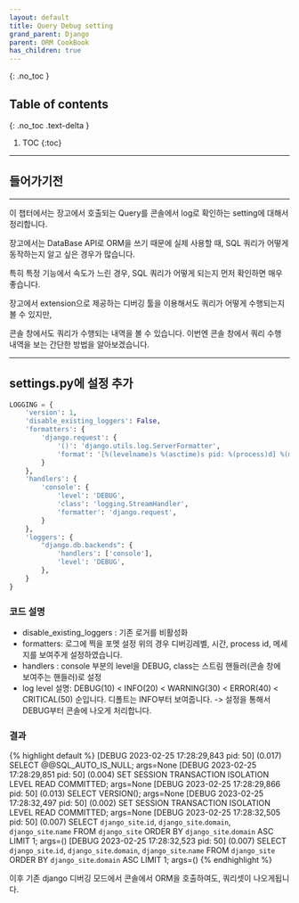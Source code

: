 ```yaml
---
layout: default
title: Query Debug setting
grand_parent: Django
parent: ORM CookBook
has_children: true
---
```

{: .no_toc }

## Table of contents
{: .no_toc .text-delta }

1. TOC
{:toc}
---

## 들어가기전
---
이 챕터에서는 장고에서 호출되는 Query를 콘솔에서 log로 확인하는 setting에 대해서 정리합니다.

장고에서는 DataBase API로 ORM을 쓰기 때문에 실제 사용할 때, SQL 쿼리가 어떻게 동작하는지 알고 싶은 경우가 많습니다. 

특히 특정 기능에서 속도가 느린 경우, SQL 쿼리가 어떻게 되는지 먼저 확인하면 매우 좋습니다.

장고에서 extension으로 제공하는 디버깅 툴을 이용해서도 쿼리가 어떻게 수행되는지 볼 수 있지만, 

콘솔 창에서도 쿼리가 수행되는 내역을 볼 수 있습니다. 이번엔 콘솔 창에서 쿼리 수행 내역을 보는 간단한 방법을 알아보겠습니다.

---
## settings.py에 설정 추가
```python
LOGGING = {
    'version': 1,
    'disable_existing_loggers': False,
    'formatters': {
        'django.request': {
            '()': 'django.utils.log.ServerFormatter',
            'format': '[%(levelname)s %(asctime)s pid: %(process)d] %(message)s',
        }
    },
    'handlers': {
        'console': {
            'level': 'DEBUG',
            'class': 'logging.StreamHandler',
            'formatter': 'django.request',
        }
    },
    'loggers': {
        "django.db.backends": {
            'handlers': ['console'],
            'level': 'DEBUG',
        },
    }
}
```

### 코드 설명

* disable_existing_loggers : 기존 로거를 비활성화
* formatters: 로그에 찍을 포멧 설정 위의 경우 디버깅레벨, 시간, process id, 메세지를 보여주게 설정하였습니다.
* handlers : console 부분의 level을 DEBUG, class는 스트림 핸들러(콘솔 창에 보여주는 핸들러)로 설정
* log level 설명: DEBUG(10) < INFO(20) < WARNING(30) < ERROR(40) < CRITICAL(50) 순입니다. 디폴트는 INFO부터 보여줍니다. -> 설정을 통해서 DEBUG부터 콘솔에 나오게 처리합니다.


### 결과
{% highlight default %}
[DEBUG 2023-02-25 17:28:29,843 pid: 50] (0.017) SELECT @@SQL_AUTO_IS_NULL; args=None
[DEBUG 2023-02-25 17:28:29,851 pid: 50] (0.004) SET SESSION TRANSACTION ISOLATION LEVEL READ COMMITTED; args=None
[DEBUG 2023-02-25 17:28:29,866 pid: 50] (0.013) SELECT VERSION(); args=None
[DEBUG 2023-02-25 17:28:32,497 pid: 50] (0.002) SET SESSION TRANSACTION ISOLATION LEVEL READ COMMITTED; args=None
[DEBUG 2023-02-25 17:28:32,505 pid: 50] (0.007) SELECT `django_site`.`id`, `django_site`.`domain`, `django_site`.`name` FROM `django_site` ORDER BY `django_site`.`domain` ASC LIMIT 1; args=()
[DEBUG 2023-02-25 17:28:32,523 pid: 50] (0.007) SELECT `django_site`.`id`, `django_site`.`domain`, `django_site`.`name` FROM `django_site` ORDER BY `django_site`.`domain` ASC LIMIT 1; args=()
{% endhighlight %}

이후 기존 django 디버깅 모드에서 콘솔에서 ORM을 호출하여도, 쿼리셋이 나오게됩니다.